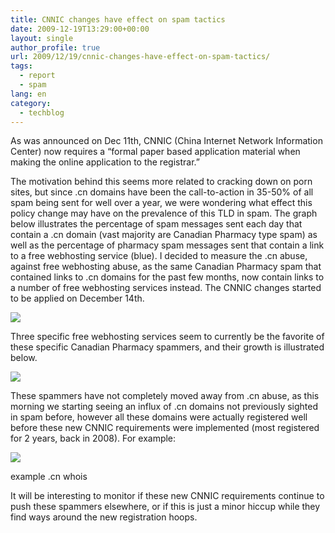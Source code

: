 ```yaml
---
title: CNNIC changes have effect on spam tactics
date: 2009-12-19T13:29:00+00:00
layout: single
author_profile: true
url: 2009/12/19/cnnic-changes-have-effect-on-spam-tactics/
tags:
  - report
  - spam
lang: en
category: 
  - techblog
---
```

As was announced on Dec 11th, CNNIC (China Internet Network Information Center) now requires a “formal paper based application material when making the online application to the registrar.”

The motivation behind this seems more related to cracking down on porn sites, but since .cn domains have been the call-to-action in 35-50% of all spam being sent for well over a year, we were wondering what effect this policy change may have on the prevalence of this TLD in spam. The graph below illustrates the percentage of spam messages sent each day that contain a .cn domain (vast majority are Canadian Pharmacy type spam) as well as the percentage of pharmacy spam messages sent that contain a link to a free webhosting service (blue). I decided to measure the .cn abuse, against free webhosting abuse, as the same Canadian Pharmacy spam that contained links to .cn domains for the past few months, now contain links to a number of free webhosting services instead. The CNNIC changes started to be applied on December 14th.

[![](http://2.bp.blogspot.com/_vaUVXcmC3OI/SyzNfa2m-9I/AAAAAAAAAZ8/RjXzhnJyKq0/s400/image001.png)](http://2.bp.blogspot.com/_vaUVXcmC3OI/SyzNfa2m-9I/AAAAAAAAAZ8/RjXzhnJyKq0/s1600-h/image001.png)

Three specific free webhosting services seem to currently be the favorite of these specific Canadian Pharmacy spammers, and their growth is illustrated below.

[![](http://3.bp.blogspot.com/_vaUVXcmC3OI/SyzNgTq7sJI/AAAAAAAAAaE/oS9cVW0CsjU/s400/image002.png)](http://3.bp.blogspot.com/_vaUVXcmC3OI/SyzNgTq7sJI/AAAAAAAAAaE/oS9cVW0CsjU/s1600-h/image002.png)

These spammers have not completely moved away from .cn abuse, as this morning we starting seeing an influx of .cn domains not previously sighted in spam before, however all these domains were actually registered well before these new CNNIC requirements were implemented (most registered for 2 years, back in 2008). For example:

[![](http://3.bp.blogspot.com/_vaUVXcmC3OI/SyzN0vXOaOI/AAAAAAAAAaM/iyMM2R0NceA/s400/example+.png)](http://3.bp.blogspot.com/_vaUVXcmC3OI/SyzN0vXOaOI/AAAAAAAAAaM/iyMM2R0NceA/s1600-h/example+.png)

example .cn whois

It will be interesting to monitor if these new CNNIC requirements continue to push these spammers elsewhere, or if this is just a minor hiccup while they find ways around the new registration hoops.